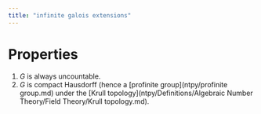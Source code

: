 ```yaml
---
title: "infinite galois extensions"
---
```


# Properties
1. $G$ is always uncountable.
2. $G$ is compact Hausdorff (hence a [profinite group](ntpy/profinite group.md) under the [Krull topology](ntpy/Definitions/Algebraic Number Theory/Field Theory/Krull topology.md).

